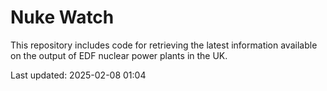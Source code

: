 # Nuke Watch

This repository includes code for retrieving the latest information available on the output of EDF nuclear power plants in the UK.

Last updated: 2025-02-08 01:04